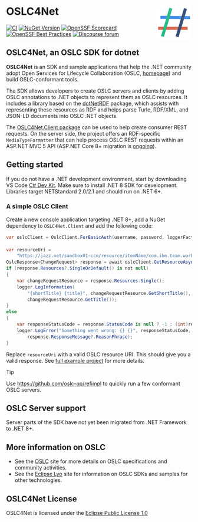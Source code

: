 OSLC4Net<img src="doc/logo.svg" align="right" width="96px" height="96px">
===========================

[![CI](https://github.com/OSLC/oslc4net/workflows/CI/badge.svg)](https://github.com/OSLC/oslc4net/actions?query=workflow%3ACI)
[![NuGet Version](https://img.shields.io/nuget/v/OSLC4Net.Core)](https://www.nuget.org/packages/OSLC4Net.Core#versions-body-tab)
[![OpenSSF Scorecard](https://api.scorecard.dev/projects/github.com/OSLC/oslc4net/badge)](https://scorecard.dev/viewer/?uri=github.com/OSLC/oslc4net)
[![OpenSSF Best Practices](https://www.bestpractices.dev/projects/9671/badge)](https://www.bestpractices.dev/projects/9671)
[![Discourse forum](https://img.shields.io/discourse/users?color=28bd84&server=https%3A%2F%2Fforum.open-services.net%2F)](https://forum.open-services.net/c/sdks/oslc4net/10)

## OSLC4Net, an OSLC SDK for dotnet

**OSLC4Net** is an SDK and sample applications that help the .NET community
adopt Open Services for Lifecycle Collaboration (OSLC,
[homepage](http://open-services.net)) and build OSLC-conformant tools.

The SDK allows developers to create OSLC servers and clients by adding OSLC
annotations to .NET objects to represent them as OSLC resources. It includes a
library based on the [dotNetRDF](https://dotnetrdf.org/) package, which assists
with representing these resources as RDF and helps parse Turle, RDF/XML, and
JSON-LD documents into OSLC .NET objects.

The [OSLC4Net.Client package](https://www.nuget.org/packages/OSLC4Net.Client/)
can be used to help create consumer REST requests. On the server side, the
project offers an RDF-specific `MediaTypeFormatter` that can help process OSLC
REST requests within an ASP.NET MVC 5 API (ASP.NET Core 8+ migration is
[ongoing](https://github.com/OSLC/oslc4net/issues/218)).

## Getting started

If you do not have a .NET development environment, start by downloading VS Code
[C# Dev
Kit](https://marketplace.visualstudio.com/items?itemName=ms-dotnettools.csdevkit).
Make sure to install .NET 8 SDK for development. Libraries target NETStandard
2.0/2.1 and should run on .NET 6+.

### A simple OSLC Client

Create a new console application targeting .NET 8+, add a NuGet dependency to
`OSLC4Net.Client` and add the following code:

```csharp
var oslcClient = OslcClient.ForBasicAuth(username, password, loggerFactory.CreateLogger<OslcClient>());

var resourceUri =
    "https://jazz.net/sandbox01-ccm/resource/itemName/com.ibm.team.workitem.WorkItem/1300";
OslcResponse<ChangeRequest> response = await oslcClient.GetResourceAsync<ChangeRequest>(resourceUri);
if (response.Resources?.SingleOrDefault() is not null)
{
    var changeRequestResource = response.Resources.Single();
    logger.LogInformation(
        "{shortTitle} {title}", changeRequestResource.GetShortTitle(),
        changeRequestResource.GetTitle());
}
else
{
    var responseStatusCode = response.StatusCode is null ? -1 : (int)response.StatusCode;
    logger.LogError("Something went wrong: {} {}", responseStatusCode,
        response.ResponseMessage?.ReasonPhrase);
}
```

Replace `resourceUri` with a valid OSLC resource URI. This should give you a
valid response. See [full example
project](./OSLC4Net_SDK/Examples/Oslc4NetExamples.Client/) for more details.

> [!TIP]
>
> Use https://github.com/oslc-op/refimpl to quickly run a few conformant OSLC
> servers.

## OSLC Server support

Server parts of the SDK have not yet been migrated from .NET Framework to .NET
8+.

## More information on OSLC

* See the [OSLC](http://open-services.net/) site for more details on OSLC
  specifications and community activities.
* See the [Eclipse Lyo](http://eclipse.org/lyo) site for information on OSLC
  SDKs and samples for other technologies.

## OSLC4Net License

OSLC4Net is licensed under the [Eclipse Public License 1.0](LICENSE)
